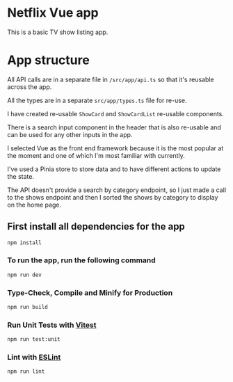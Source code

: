 # Netflix Vue app

This is a basic TV show listing app.

# App structure

All API calls are in a separate file in `/src/app/api.ts` so that it's reusable across the app.

All the types are in a separate `src/app/types.ts` file for re-use.

I have created re-usable `ShowCard` and `ShowCardList` re-usable components.

There is a search input component in the header that is also re-usable and can be used for any other inputs in the app.

I selected Vue as the front end framework because it is the most popular at the moment and one of which I'm most familiar with currently.

I've used a Pinia store to store data and to have different actions to update the state.

The API doesn't provide a search by category endpoint, so I just made a call to the shows endpoint and then I sorted the shows by category to display on the home page.

## First install all dependencies for the app

```sh
npm install
```

### To run the app, run the following command

```sh
npm run dev
```

### Type-Check, Compile and Minify for Production

```sh
npm run build
```

### Run Unit Tests with [Vitest](https://vitest.dev/)

```sh
npm run test:unit
```

### Lint with [ESLint](https://eslint.org/)

```sh
npm run lint
```
